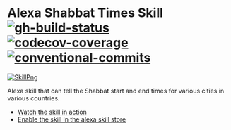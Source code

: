 <!-- markdownlint-disable MD013 -->
# Alexa Shabbat Times Skill</br>[![gh-build-status]][0] [![codecov-coverage]][1] [![conventional-commits]][2]
<!-- markdownlint-enable MD013 -->

[![SkillPng](img/shabbat_times_108.png)][3]

Alexa skill that can tell the Shabbat start and end times for various cities in various countries.

- [Watch the skill in action][4]
- [Enable the skill in the alexa skill store][3]

<!-- Real Links -->
[0]: https://github.com/TomerFi/alexa-skill-shabbat-times/actions?query=workflow%3ABuildlll
[1]: https://codecov.io/gh/TomerFi/alexa-skill-shabbat-times
[2]: https://conventionalcommits.org
[3]: https://www.amazon.com/Tomer-Figenblat-Shabbat-Times/dp/B072PRCHRD
[4]: https://www.youtube.com/watch?v=9HfWEEQbNOQ
<!-- Badges Links -->
[codecov-coverage]: https://codecov.io/gh/TomerFi/alexa-skill-shabbat-times/branch/master/graph/badge.svg
[conventional-commits]: https://img.shields.io/badge/Conventional%20Commits-1.0.0-yellow.svg
[gh-build-status]: https://github.com/TomerFi/alexa-skill-shabbat-times/workflows/Buildlll/badge.svg?branch=master

